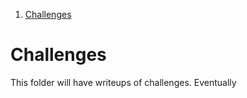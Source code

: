 
1. [Challenges](#challenges)


# Challenges 

This folder will have writeups of challenges. Eventually 
